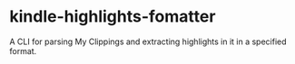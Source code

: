 # kindle-highlights-fomatter
A CLI for parsing My Clippings and extracting highlights in it in a specified format.

